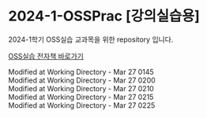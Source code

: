 # 2024-1-OSSPrac [강의실습용]
2024-1학기 OSS실습 교과목을 위한 repository 입니다.

[OSS실습 전자책 바로가기](https://wikidocs.net/book/13835)

Modified at Working Directory - Mar 27 0145  
Modified at Working Directory - Mar 27 0200  
Modified at Working Directory - Mar 27 0210  
Modified at Working Directory - Mar 27 0215  
Modified at Working Directory - Mar 27 0225  
